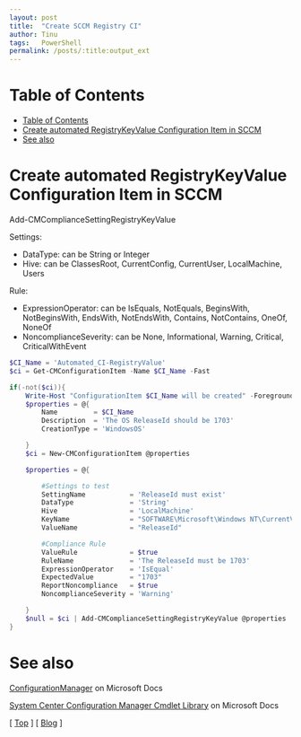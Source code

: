 ```yaml
---
layout: post
title:  "Create SCCM Registry CI"
author: Tinu
tags:   PowerShell
permalink: /posts/:title:output_ext
---
```


# Table of Contents

- [Table of Contents](#table-of-contents)
- [Create automated RegistryKeyValue Configuration Item in SCCM](#create-automated-registrykeyvalue-configuration-item-in-sccm)
- [See also](#see-also)

# Create automated RegistryKeyValue Configuration Item in SCCM

Add-CMComplianceSettingRegistryKeyValue

Settings:

- DataType: can be String or Integer
- Hive: can be ClassesRoot, CurrentConfig, CurrentUser, LocalMachine, Users

Rule:

- ExpressionOperator: can be IsEquals, NotEquals, BeginsWith, NotBeginsWith, EndsWith, NotEndsWith, Contains, NotContains, OneOf, NoneOf
- NoncomplianceSeverity: can be None, Informational, Warning, Critical, CriticalWithEvent

````powershell
$CI_Name = 'Automated_CI-RegistryValue'
$ci = Get-CMConfigurationItem -Name $CI_Name -Fast

if(-not($ci)){
    Write-Host "ConfigurationItem $CI_Name will be created" -ForegroundColor Green
    $properties = @{
        Name         = $CI_Name
        Description  = 'The OS ReleaseId should be 1703'
        CreationType = 'WindowsOS'

    }
    $ci = New-CMConfigurationItem @properties

    $properties = @{

        #Settings to test
        SettingName           = 'ReleaseId must exist'
        DataType              = 'String'
        Hive                  = 'LocalMachine'
        KeyName               = "SOFTWARE\Microsoft\Windows NT\CurrentVersion"
        ValueName             = "ReleaseId"

        #Compliance Rule
        ValueRule             = $true
        RuleName              = 'The ReleaseId must be 1703'
        ExpressionOperator    = 'IsEqual'
        ExpectedValue         = "1703"
        ReportNoncompliance   = $true
        NoncomplianceSeverity = 'Warning'

    }
    $null = $ci | Add-CMComplianceSettingRegistryKeyValue @properties
}
````

# See also

[ConfigurationManager](https://docs.microsoft.com/en-us/powershell/module/configurationmanager/?view=sccm-ps) on Microsoft Docs

[System Center Configuration Manager Cmdlet Library](https://docs.microsoft.com/en-US/powershell/sccm/1706_release_notes?view=sccm-ps) on Microsoft Docs

[ [Top](#table-of-contents) ] [ [Blog](../devops.html) ]